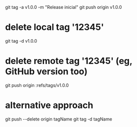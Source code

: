 git tag -a v1.0.0 -m "Release inicial"
git push origin v1.0.0



# delete local tag '12345'
git tag -d v1.0.0
# delete remote tag '12345' (eg, GitHub version too)
git push origin :refs/tags/v1.0.0
# alternative approach
git push --delete origin tagName
git tag -d tagName